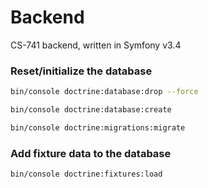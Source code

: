 Backend
=======

CS-741 backend, written in Symfony v3.4

### Reset/initialize the database
```bash
bin/console doctrine:database:drop --force

bin/console doctrine:database:create

bin/console doctrine:migrations:migrate
```

### Add fixture data to the database
```bash
bin/console doctrine:fixtures:load
```